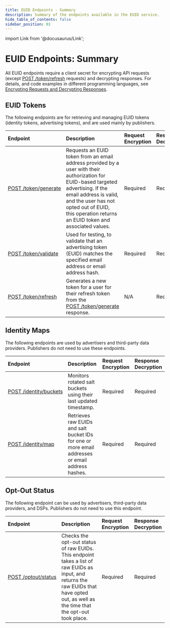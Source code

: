 ```yaml
---
title: EUID Endpoints - Summary
description: Summary of the endpoints available in the EUID service.
hide_table_of_contents: false
sidebar_position: 01
---
```


import Link from '@docusaurus/Link';

# EUID Endpoints: Summary

All EUID endpoints require a client secret for encrypting API requests (except [POST&nbsp;/token/refresh](post-token-refresh.md) requests) and decrypting responses. For details, and code examples in different programming languages, see [Encrypting Requests and Decrypting Responses](../getting-started/gs-encryption-decryption.md).

## EUID Tokens

The following endpoints are for retrieving and managing EUID tokens (identity tokens, advertising tokens), and are used mainly by publishers.

| Endpoint | Description | Request Encryption | Response Decryption |
| :--- | :--- | :--- | :--- |
| [POST&nbsp;/token/generate](post-token-generate.md) | Requests an EUID token from an email address provided by a user with their authorization for EUID-based targeted advertising. If the email address is valid, and the user has not opted out of EUID, this operation returns an EUID token and associated values. | Required | Required |
| [POST&nbsp;/token/validate](post-token-validate.md) | Used for testing, to validate that an advertising token (EUID) matches the specified email address or email address hash. | Required | Required |
| [POST&nbsp;/token/refresh](post-token-refresh.md) | Generates a new token for a user for their refresh token from the [POST&nbsp;/token/generate](post-token-generate.md) response. | N/A | Required |

## Identity Maps

The following endpoints are used by advertisers and third-party data providers. Publishers do not need to use these endpoints.

| Endpoint | Description | Request Encryption | Response Decryption |
| :--- | :--- | :--- | :--- |
| [POST&nbsp;/identity/buckets](post-identity-buckets.md) | Monitors rotated salt buckets using their last updated timestamp. | Required | Required |
| [POST&nbsp;/identity/map](post-identity-map.md) | Retrieves raw EUIDs and salt bucket IDs for one or more email addresses or email address hashes.  | Required | Required |

## Opt-Out Status

The following endpoint can be used by advertisers, third-party data providers, and DSPs. Publishers do not need to use this endpoint.

| Endpoint | Description | Request Encryption | Response Decryption |
| :--- | :--- | :--- | :--- |
| [POST&nbsp;/optout/status](post-optout-status.md) | Checks the opt-out status of raw EUIDs. This endpoint takes a list of raw EUIDs as input, and returns the raw EUIDs that have opted out, as well as the time that the opt-out took place.  | Required | Required |